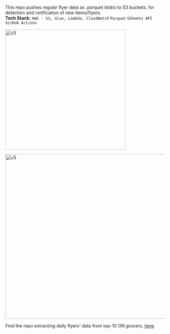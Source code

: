 This repo pushes regular flyer data as .parquet blobs to S3 buckets, for detection and notification of new items/flyers. <br>
<b>Tech Stack:</b> ```AWS - S3, Glue, Lambda, CloudWatch``` ```Parquet``` ```GSheets API``` ```GitHub Actions``` <br>

<img width="380" alt="c5" src="https://github.com/user-attachments/assets/755b9487-aad9-46f9-919b-3b5b76854934"><br>

<img width="520" alt="c5" src="https://docs.google.com/spreadsheets/d/e/2PACX-1vRVmCh49pbO8q8NMLvlpyMCw3jQPiMK7wB0koHn98SlGQR3iOzuSlpiinTBeXOOP_O2CUwqD7K5lStu/pubchart?oid=377874331&format=image"><br>

Find the repo extracting daily flyers' data from top-10 ON grocers, [here](https://github.com/shithi30/Canada_Grocery_Flyer_Analytics).
